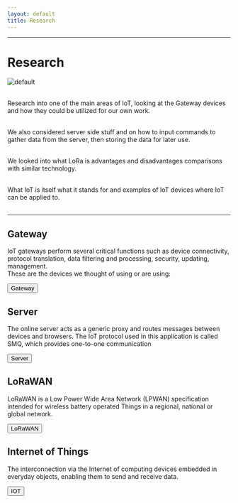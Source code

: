 ```yaml
---
layout: default
title: Research
---
```


<hr class="large">

<div id="researchImgContainer">
<h1 id="Research"><strong> Research </strong></h1>
<img id="researchImg" src="{{ site.baseurl }}/img/communication.png" alt="default" >
<p id="researchtxtMain"> <br>
Research into one of the main areas of IoT, looking at the Gateway devices and how they could be utilized for our own work. <br><br> 

We also considered server side stuff and on how to input commands to gather data from the server, then storing the data for later use. <br><br> 

We looked into what LoRa is advantages and disadvantages comparisons with similar technology. <br><br>

What IoT is itself what it stands for and examples of IoT devices where IoT can be applied to. <br><br>
</p>
</div>

<hr class="large">

<h2>Gateway</h2> 
<p id="researchTxt">IoT gateways perform several critical functions such as device connectivity, protocol translation, data filtering and processing, security, updating, management. <br> These are the devices we thought of using or are using:</p>
<button class="button" style="vertical-align:middle" onclick="GatewayBtn()"><span>Gateway </span></button>

<h2>Server</h2>
<p id="researchTxt">The online server acts as a generic proxy and routes messages between devices and browsers. The IoT protocol used in this application is called SMQ, which provides one-to-one communication</p>
<button class="button" style="vertical-align:middle" onclick="ServerBtn()"><span>Server </span></button>

<h2>LoRaWAN</h2>
<p id="researchTxt">LoRaWAN is a Low Power Wide Area Network (LPWAN) specification intended for wireless battery operated Things in a regional, national or global network.</p>
<button class="button" style="vertical-align:middle" onclick="LoRaWANBtn()"><span>LoRaWAN </span></button>

<h2>Internet of Things</h2>
<p id="researchTxt">The interconnection via the Internet of computing devices embedded in everyday objects, enabling them to send and receive data.</p>
<button class="button" style="vertical-align:middle" onclick="IoTBtn()"><span>IOT </span></button>

<script>
function GatewayBtn() {
    window.location.assign("{{ site.baseurl }}/research/gateway/README.html")
}

function ServerBtn() {
    window.location.assign("{{ site.baseurl }}/research/accessingServerData/README.html")
}

function LoRaWANBtn() {
    window.location.assign("{{ site.baseurl }}/research/loraQA")
}

function IoTBtn() {
    window.location.assign("{{ site.baseurl }}/research/iotQA")
}

</script>


